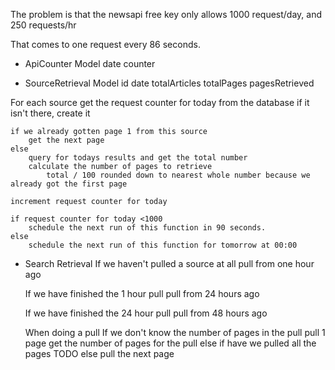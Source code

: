 The problem is that the newsapi free key only allows 1000 request/day, and 250 requests/hr

That comes to one request every 86 seconds.

* ApiCounter Model
    date
    counter

* SourceRetrieval Model
    id
    date
    totalArticles
    totalPages
    pagesRetrieved



For each source
    get the request counter for today from the database
    if it isn't there, create it

    if we already gotten page 1 from this source
        get the next page
    else
        query for todays results and get the total number
        calculate the number of pages to retrieve
            total / 100 rounded down to nearest whole number because we already got the first page

    increment request counter for today

    if request counter for today <1000
        schedule the next run of this function in 90 seconds.
    else
        schedule the next run of this function for tomorrow at 00:00


* Search Retrieval
    If we haven't pulled a source at all
        pull from one hour ago
    
    If we have finished the 1 hour pull
        pull from 24 hours ago
    
    If we have finished the 24 hour pull
        pull from 48 hours ago
    
    When doing a pull
        If we don't know the number of pages in the pull
            pull 1 page
            get the number of pages for the pull
        else
            if have we pulled all the pages
                TODO
            else
                pull the next page
